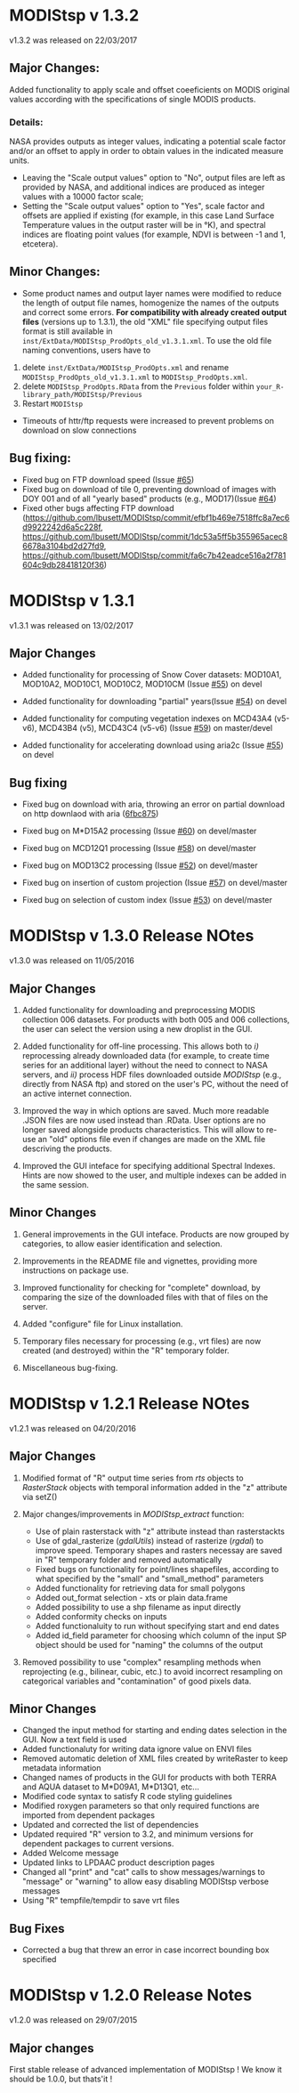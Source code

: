# MODIStsp v 1.3.2

v1.3.2 was released on 22/03/2017

## Major Changes:
Added functionality to apply scale and offset coeeficients on MODIS original values according with the specifications of single MODIS products.

### Details:
NASA provides outputs as integer values, indicating a potential scale factor and/or an offset to apply in order to obtain values in the indicated measure units.
- Leaving the "Scale output values" option to "No", output files are left as provided by NASA, and additional indices are produced as integer values with a 10000 factor scale; 
- Setting the "Scale output values" option to "Yes", scale factor and offsets are applied if existing (for example, in this case Land Surface Temperature values in the output raster will be in °K), and  spectral indices are floating point values (for example, NDVI is between -1 and 1, etcetera).

## Minor Changes:

- Some product names and output layer names were modified to reduce the length of output file names, homogenize the names of the outputs and correct some errors.
__For compatibility with already created output files__ (versions up to 1.3.1), the old "XML" file specifying output files format is still available in `inst/ExtData/MODIStsp_ProdOpts_old_v1.3.1.xml`. To use the old file naming conventions, users have to 
1. delete `inst/ExtData/MODIStsp_ProdOpts.xml` and rename `MODIStsp_ProdOpts_old_v1.3.1.xml` to `MODIStsp_ProdOpts.xml`.
2. delete `MODIStsp_ProdOpts.RData` from the `Previous` folder within `your_R-library_path/MODIStsp/Previous`
3. Restart `MODIStsp`

- Timeouts of httr/ftp requests were increased to prevent problems on download on slow connections

## Bug fixing:

- Fixed bug on FTP download speed (Issue [#65](https://github.com/lbusett/MODIStsp/issues/65)) 
- Fixed bug on download of tile 0, preventing download of images with DOY 001 and of all "yearly based" products (e.g., MOD17)(Issue [#64](https://github.com/lbusett/MODIStsp/issues/64)) 
- Fixed other bugs affecting FTP download (https://github.com/lbusett/MODIStsp/commit/efbf1b469e7518ffc8a7ec6d9922242d6a5c228f, https://github.com/lbusett/MODIStsp/commit/1dc53a5ff5b355965acec86678a3104bd2d27fd9, https://github.com/lbusett/MODIStsp/commit/fa6c7b42eadce516a2f781604c9db28418120f36)



# MODIStsp v 1.3.1

v1.3.1 was released on 13/02/2017

## Major Changes

- Added functionality for processing of Snow Cover datasets: MOD10A1, MOD10A2, MOD10C1, MOD10C2, MOD10CM (Issue
[#55](https://github.com/lbusett/MODIStsp/issues/55)) on devel

- Added functionality for downloading "partial" years(Issue [#54](https://github.com/lbusett/MODIStsp/issues/54)) on devel

- Added functionality for computing vegetation indexes on MCD43A4 (v5-v6), MCD43B4 (v5), MCD43C4 (v5-v6) (Issue [#59](https://github.com/lbusett/MODIStsp/issues/59)) on master/devel

- Added functionality for accelerating download using aria2c (Issue [#55](https://github.com/lbusett/MODIStsp/issues/55)) on devel

## Bug fixing

- Fixed bug on download with aria, throwing an error on partial download on http downlaod with aria ([6fbc875](https://github.com/lbusett/MODIStsp/commit/6fbc87547b6214b500afc0291c02166c0b855c78))

- Fixed bug on M*D15A2 processing (Issue [#60](https://github.com/lbusett/MODIStsp/issues/60)) on devel/master

- Fixed bug on MCD12Q1 processing (Issue [#58](https://github.com/lbusett/MODIStsp/issues/58)) on devel/master

- Fixed bug on MOD13C2 processing (Issue [#52](https://github.com/lbusett/MODIStsp/issues/52)) on devel/master

- Fixed bug on insertion of custom projection (Issue [#57](https://github.com/lbusett/MODIStsp/issues/57)) on devel/master

- Fixed bug on selection of custom index (Issue [#53](https://github.com/lbusett/MODIStsp/issues/53)) on devel/master


# MODIStsp v 1.3.0  Release NOtes

v1.3.0 was released on 11/05/2016

## Major Changes

1. Added functionality for downloading and preprocessing MODIS collection 006 datasets. For products with both 005 and 006 collections, the user can select the version using a new droplist in the GUI.

2. Added functionality for off-line processing. This allows both to _i)_ reprocessing already downloaded data (for example, to create time series for an additional layer) without the need to connect to NASA servers, and _ii)_ process HDF files downloaded outside _MODIStsp_ (e.g., directly from NASA ftp) and stored on the user's PC, without the need of an active internet connection. 

3. Improved the way in which options are saved. Much more readable .JSON files are now used instead than .RData. User options are no longer saved alongside products characteristics. This will allow to re-use an "old" options file even if changes are made on the XML file descriving the products.

4. Improved the GUI inteface for specifying additional Spectral Indexes. Hints are now showed to the user, and multiple indexes can be added in the same session.

## Minor Changes

1. General improvements in the GUI inteface. Products are now grouped by categories, to allow easier identification and selection.

2. Improvements in the README file and vignettes, providing more instructions on package use.

3. Improved functionality for checking for "complete" download, by comparing the size of the downloaded files with that of files on the server. 

4. Added "configure" file for Linux installation.

4. Temporary files necessary for processing (e.g., vrt files) are now created (and destroyed) within the "R" temporary folder.

5. Miscellaneous bug-fixing.


# MODIStsp v 1.2.1 Release NOtes

v1.2.1 was released on 04/20/2016
 
## Major Changes

1. Modified format of "R" output time series from _rts_ objects to _RasterStack_ objects with temporal information added in the 
"z" attribute via setZ()

2. Major changes/improvements in _MODIStsp\_extract_ function:
    * Use of plain rasterstack with "z" attribute instead than rasterstackts
    * Use of gdal\_rasterize (_gdalUtils_) instead of rasterize (_rgdal_) to improve speed. Temporary shapes and rasters necessay are saved in "R" temporary folder and removed automatically
    * Fixed bugs on functionality for point/lines shapefiles, according to what specified by the "small" and "small_method" parameters
    * Added functionality for retrieving data for small polygons
    * Added out_format selection - xts or plain data.frame
    * Added possibility to use a shp filename as input directly
    * Added conformity checks on inputs
    * Added functionaluity to run without specifying start and end dates
    * Added id_field parameter for choosing which column of the input SP object should be used for "naming" the columns of the output
  
3. Removed possibility to use "complex" resampling methods when reprojecting (e.g., bilinear, cubic, etc.) to avoid incorrect resampling on categorical variables and "contamination" of good pixels data. 

## Minor Changes

* Changed the input method for starting and ending dates selection in the GUI. Now a text field is used 
* Added functionaluty for writing data ignore value on ENVI files
* Removed automatic deletion of XML files created by writeRaster to keep metadata information
* Changed names of products in the GUI for products with both TERRA and AQUA dataset to M\*D09A1, M\*D13Q1, etc...
* Modified code syntax to satisfy R code styling guidelines
* Modified roxygen parameters so that only required functions are imported from dependent packages
* Updated and corrected the list of dependencies
* Updated required "R" version to 3.2, and minimum versions for dependent packages to current versions.
* Added Welcome message
* Updated links to LPDAAC product description pages
* Changed all "print" and "cat" calls to show messages/warnings to "message" or "warning" to allow easy disabling MODIStsp verbose messages
* Using "R" tempfile/tempdir to save vrt files

## Bug Fixes

* Corrected a bug that threw an error in case incorrect bounding box specified

# MODIStsp v 1.2.0 Release Notes

v1.2.0 was released on 29/07/2015


## Major changes

First stable release of advanced implementation of MODIStsp !
We know it should be 1.0.0, but thats'it !





